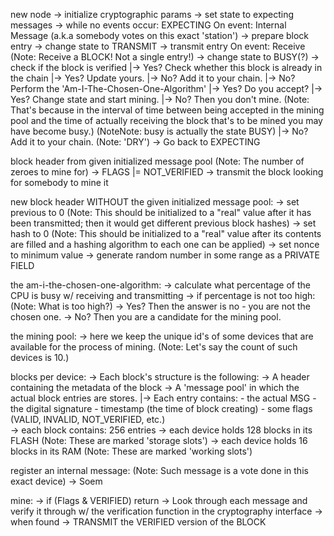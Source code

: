 new node 
	-> initialize cryptographic params
	-> set state to expecting messages
	-> while no events occur:
		EXPECTING
		On event: Internal Message (a.k.a somebody votes on this exact 'station')
			\-> prepare block entry 
			\-> change state to TRANSMIT 
			\-> transmit entry
		On event: Receive 
				(Note: Receive a BLOCK! Not a single entry!)
			\-> change state to BUSY(?) 
			\-> check if the block is verified
				|-> Yes? Check whether this block is already in the chain
							|-> Yes? Update yours.
							|-> No? Add it to your chain.
				|-> No? Perform the 'Am-I-The-Chosen-One-Algorithm'
							|-> Yes? Do you accept? 
										|-> Yes? Change state and start mining.
										|-> No? Then you don't mine.
											(Note: That's because in the interval of time between being accepted in the mining pool and the time of actually receiving the block that's to be mined you may have become busy.)
											(NoteNote: busy is actually the state BUSY)
							|-> No? Add it to your chain.
					(Note: 'DRY')
			\-> Go back to EXPECTING
	
block header from given initialized message pool 
		(Note: The number of zeroes to mine for)
	-> FLAGS |= NOT_VERIFIED
	-> transmit the block looking for somebody to mine it 

new block header WITHOUT the given initialized message pool:
	-> set previous to 0
		(Note: This should be initialized to a "real" value after it has been transmitted; then it would get different previous block hashes)
	-> set hash to 0
		(Note: This should be initialized to a "real" value after its contents are filled and a hashing algorithm to each one can be applied)
	-> set nonce to minimum value 
	-> generate random number in some range as a PRIVATE FIELD

the am-i-the-chosen-one-algorithm:
	-> calculate what percentage of the CPU is busy w/ receiving and transmitting
	-> if percentage is not too high:
		(Note: What is too high?)
			\-> Yes? Then the answer is no - you are not the chosen one.
			\-> No? Then you are a candidate for the mining pool.

the mining pool:
	-> here we keep the unique id's of some devices that are available 
		for the process of mining.
	 		(Note: Let's say the count of such devices is 10.)

blocks per device:
	-> Each block's structure is the following:
		\-> A header containing the metadata of the block
		\-> A 'message pool' in which the actual block entries are stores.
			|-> Each entry contains:
					- the actual MSG
					- the digital signature
					- timestamp (the time of block creating)
					- some flags (VALID, INVALID, NOT_VERIFIED, etc.)  
	-> each block contains: 256 entries
	-> each device holds 128 blocks in its FLASH 
			(Note: These are marked 'storage slots')
	-> each device holds 16 blocks in its RAM
			(Note: These are marked 'working slots')

register an internal message:
	(Note: Such message is a vote done in this exact device)
	-> Soem 

mine:
	-> if (Flags & VERIFIED) return
	-> Look through each message and verify it through w/ the
		verification function in the cryptography interface
	-> when found -> TRANSMIT the VERIFIED version of the BLOCK
